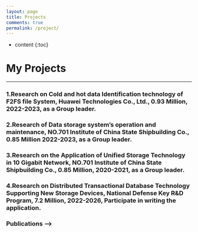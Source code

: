```yaml
---
layout: page
title: Projects
comments: true
permalink: /project/
---
```


* content
{:toc}

# My Projects
---

### 1.Research on Cold and hot data Identification technology of F2FS file System, Huawei Technologies Co., Ltd., 0.93 Million, 2022-2023, as a Group leader.

### 2.Research of Data storage system’s operation and maintenance, NO.701 Institute of China State Shipbuilding Co., 0.85 Million 2022-2023, as a Group leader.

### 3.Research on the Application of Unified Storage Technology in 10 Gigabit Network, NO.701 Institute of China State Shipbuilding Co., 0.85 Million, 2020-2021, as a Group leader.

### 4.Research on Distributed Transactional Database Technology Supporting New Storage Devices, National Defense Key R&D Program, 7.2 Million, 2022-2026, Participate in writing the application.

<!-- >## 1. Reduce log-structure write amplification
   
### Overview

<!-- Memory disaggregation, which has attracted extensive attentions from both industry, e.g., HP’s The Machine and Intel RSD and academia, decouples the traditional monolithic compute and memory resources in datacenters and forms independent compute and memory resource pools. Due to resource pooling and independent hardware deployments, disaggregated memory enjoys the benefits of improvements on resource utilization, failure isolation, and elasticity. In the disaggregated memory architecture, compute blades run applications with only a small amount of memory as cache. In contrast, the memory pool stores application data with weak computing power. Due to not involving the compute resources in the memory pool, fast one-sided RDMA networks generally serve for data accesses from the compute blades to the memory pool. -->

### Publications -->